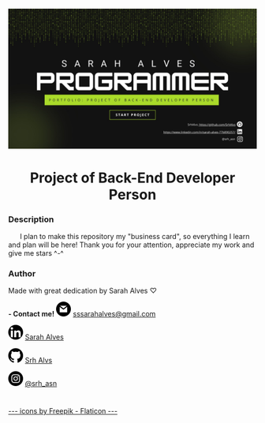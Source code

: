 ![Banner](banner.jpg)

<h1 align="center">Project of Back-End Developer Person</h1>

### Description
<p> &nbsp; &nbsp; &nbsp; I plan to make this repository my "business card", so everything I learn and plan will be here! Thank you for your attention, appreciate my work and give me stars ^-^ </p>
 
### Author
<p> Made with great dedication by Sarah Alves ♡ </p>

**- Contact me!**
![Gmail](.\gmail_lg.png) <a href="mailto:sssarahalves@gmail.com" title="E-mail">sssarahalves@gmail.com</a>

![LinkedIn](.\linkedin_lg.png) <a href="https://www.linkedin.com/in/sarah-alves-77b890257/" title="LinkedIn">Sarah Alves</a>

![GitHub](.\github_lg.png) <a href="https://github.com/SrhAlvs" title="GitHub">Srh Alvs</a>

![Instagram](.\instagram_lg.png) <a href="https://www.instagram.com/srh_asn/" title="Instagram">@srh_asn</a>

#
#
#
#
<a href="https://www.flaticon.com/br/" title="Icons">--- icons by Freepik - Flaticon ---</a>